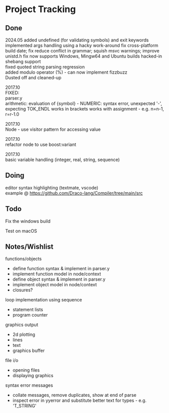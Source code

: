 # Project Tracking

## Done

2024.05
added undefined (for validating symbols) and exit keywords
implemented args handling using a hacky work-around
fix cross-platform build date; fix reduce conflict in grammar; squish msvc warnings; improve unistd.h fix
now supports Windows, Mingw64 and Ubuntu builds
hacked-in shebang support  
fixed quoted string parsing regression  
added modulo operator (%) - can now implement fizzbuzz  
Dusted off and cleaned-up

2017.10  
FIXED:  
parser.y  
arithmetic: evaluation of {symbol} - NUMERIC: syntax error, unexpected '-', expecting TOK_ENDL
works in brackets
works with assignment - e.g. n=n-1, r=r-1.0

2017.10  
Node - use visitor pattern for accessing value

2017.10  
refactor node to use boost:variant

2017.10  
basic variable handling (integer, real, string, sequence)

## Doing

editor syntax highlighting (textmate, vscode)  
example @ <https://github.com/Draco-lang/Compiler/tree/main/src>

## Todo

Fix the windows build

Test on macOS

## Notes/Wishlist

functions/objects  
- define function syntax & implement in parser.y
- implement function model in node/context
- define object syntax & implement in parser.y
- implement object model in node/context
- closures?

loop implementation using sequence  
- statement lists
- program counter

graphics output  
- 2d plotting
- lines
- text
- graphics buffer

file i/o
- opening files
- displaying graphics

syntax error messages
- collate messages, remove duplicates, show at end of parse
- inspect error in yyerror and substitute better text for types - e.g. 'T_STRING'

